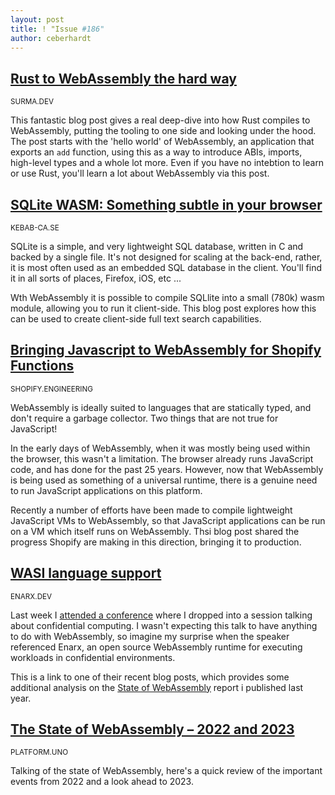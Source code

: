 ```yaml
---
layout: post
title: ! "Issue #186"
author: ceberhardt
---
```


## [Rust to WebAssembly the hard way](https://surma.dev/things/rust-to-webassembly/)

<small>SURMA.DEV</small>

This fantastic blog post gives a real deep-dive into how Rust compiles to WebAssembly, putting the tooling to one side and looking under the hood. The post starts with the 'hello world' of WebAssembly, an application that exports an `add` function, using this as a way to introduce ABIs, imports, high-level types and a whole lot more. Even if you have no intebtion to learn or use Rust, you'll learn a lot about WebAssembly via this post.

## [SQLite WASM: Something subtle in your browser](https://blog.kebab-ca.se/chapters/2023-02-12-sqlite-wasm/overview.html)

<small>KEBAB-CA.SE</small>

SQLite is a simple, and very lightweight SQL database, written in C and backed by a single file. It's not designed for scaling at the back-end, rather, it is most often used as an embedded SQL database in the client. You'll find it in all sorts of places, Firefox, iOS, etc ...

Wth WebAssembly it is possible to compile SQLlite into a small (780k) wasm module, allowing you to run it client-side. This blog post explores how this can be used to create client-side full text search capabilities.

## [Bringing Javascript to WebAssembly for Shopify Functions](https://shopify.engineering/javascript-in-webassembly-for-shopify-functions)

<small>SHOPIFY.ENGINEERING</small>

WebAssembly is ideally suited to languages that are statically typed, and don't require a garbage collector. Two things that are not true for JavaScript!

In the early days of WebAssembly, when it was mostly being used within the browser, this wasn't a limitation. The browser already runs JavaScript code, and has done for the past 25 years. However, now that WebAssembly is being used as something of a universal runtime, there is a genuine need to run JavaScript applications on this platform.

Recently a number of efforts have been made to compile lightweight JavaScript VMs to WebAssembly, so that JavaScript applications can be run on a VM which itself runs on WebAssembly. Thsi blog post shared the progress Shopify are making in this direction, bringing it to production.

## [WASI language support](https://blog.enarx.dev/language-support-for-wasi/)

<small>ENARX.DEV</small>

Last week I [attended a conference](https://stateofopencon.com/) where I dropped into a session talking about confidential computing. I wasn't expecting this talk to have anything to do with WebAssembly, so imagine my surprise when the speaker referenced Enarx, an open source WebAssembly runtime for executing workloads in confidential environments.

This is a link to one of their recent blog posts, which provides some additional analysis on the [State of WebAssembly](https://blog.scottlogic.com/2022/06/20/state-of-wasm-2022.html) report i published last year.

## [The State of WebAssembly – 2022 and 2023](https://platform.uno/blog/the-state-of-webassembly-2022-and-2023/)

<small>PLATFORM.UNO</small>

Talking of the state of WebAssembly, here's a quick review of the important events from 2022 and a look ahead to 2023.